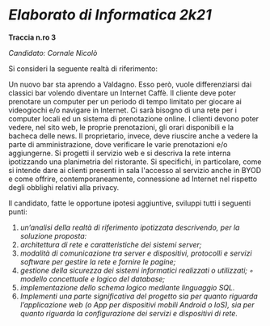 # ***Elaborato di Informatica 2k21***

**Traccia n.ro 3**

*Candidato: Cornale Nicolò*

Si consideri la seguente realtà di riferimento: 

Un nuovo bar sta aprendo a Valdagno. Esso però, vuole differenziarsi dai classici bar volendo diventare un Internet Caffè. Il cliente deve poter  prenotare un computer per un periodo di tempo limitato per giocare ai videogiochi e/o navigare in Internet. Ci sarà bisogno di una rete per i computer locali ed un sistema di prenotazione online. I clienti devono poter vedere, nel sito web, le proprie prenotazioni, gli orari disponibili e la bacheca delle news.  Il proprietario, invece, deve riuscire anche a vedere la parte di amministrazione, dove verificare le varie prenotazioni e/o aggiungerne. Si progetti il servizio web e si descriva la rete interna ipotizzando una planimetria del ristorante. Si specifichi, in particolare, come si intende dare ai clienti presenti in sala l'accesso al servizio anche in BYOD e come offrire, contemporaneamente, connessione ad Internet nel rispetto degli obblighi relativi alla privacy. 

Il candidato, fatte le opportune ipotesi aggiuntive, sviluppi tutti i seguenti punti:

1. *un’analisi della realtà di riferimento ipotizzata descrivendo, per la soluzione proposta:* 
2.  *architettura di rete e caratteristiche dei sistemi server;* 
3.  *modalità di comunicazione tra server e dispositivi, protocolli e servizi software per gestire la rete e fornire le pagine;*
4.  *gestione della sicurezza dei sistemi informatici realizzati o utilizzati; ◦ modello concettuale e logico del database;* 
5.  *implementazione dello schema logico mediante linguaggio SQL.*
6. *Implementi una parte significativa del progetto sia per quanto riguarda l’applicazione web (o App per dispositivi mobili Android o IoS), sia per quanto riguarda la configurazione dei servizi e dispositivi di rete.*
